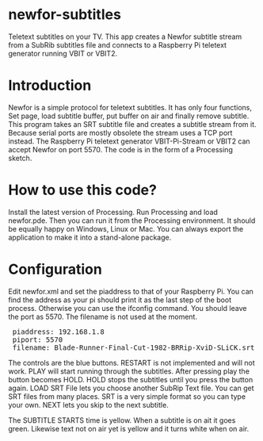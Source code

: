 # newfor-subtitles
Teletext subtitles on your TV. This app creates a Newfor subtitle stream from a SubRib subtitles file and connects to a Raspberry Pi teletext generator running VBIT or VBIT2.

Introduction
============
Newfor is a simple protocol for teletext subtitles. It has only four functions, Set page, load subtitle buffer, put buffer on air and finally remove subtitle. This program takes an SRT subtitle file and creates a subtitle stream from it. Because serial ports are mostly obsolete the stream uses a TCP port instead. The Raspberry Pi teletext generator VBIT-Pi-Stream or VBIT2 can accept Newfor on port 5570. The code is in the form of a Processing sketch.

How to use this code?
=====================
Install the latest version of Processing. Run Processing and load newfor.pde. Then you can run it from the Processing environment. It should be equally happy on Windows, Linux or Mac. You can always export the application to make it into a stand-alone package.

Configuration
=============
Edit newfor.xml and set the piaddress to that of your Raspberry Pi. You can find the address as your pi should print it as the last step of the boot process. Otherwise you can use the ifconfig command. You should leave the port as 5570. The filename is not used at the moment.
<pre>
 piaddress: 192.168.1.8
 piport: 5570
 filename: Blade-Runner-Final-Cut-1982-BRRip-XviD-SLiCK.srt
</pre>
The controls are the blue buttons. RESTART is not implemented and will not work. PLAY will start running through the subtitles. After pressing play the button becomes HOLD. HOLD stops the subtitles until you press the button again. LOAD SRT File lets you choose another SubRip Text file. You can get SRT files from many places. SRT is a very simple format so you can type your own. NEXT lets you skip to the next subtitle.

The SUBTITLE STARTS time is yellow. When a subtitle is on ait it goes green. Likewise text not on air yet is yellow and it turns white when on air. 
